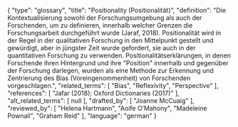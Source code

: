 {
    "type": "glossary",
    "title": "Positionality (Positionalität)",
    "definition": "Die Kontextualisierung sowohl der Forschungsumgebung als auch der Forschenden, um zu definieren, innerhalb welcher Grenzen die Forschungsarbeit durchgeführt wurde (Jaraf, 2018). Positionalität wird in der Regel in der qualitativen Forschung in den Mittelpunkt gestellt und gewürdigt, aber in jüngster Zeit wurde gefordert, sie auch in der quantitativen Forschung zu verwenden. Positionalitätserklärungen, in denen Forschende ihren Hintergrund und ihre \"Position\" innerhalb und gegenüber der Forschung darlegen, wurden als eine Methode zur Erkennung und Zentrierung des Bias (Voreingenommenheit) von Forschenden vorgeschlagen.",
    "related_terms": [
        "Bias",
        "Reflexivity",
        "Perspective"
    ],
    "references": [
        "Jafar (2018); Oxford Dictionaries (2017)"
    ],
    "alt_related_terms": [
        null
    ],
    "drafted_by": [
        "Joanne McCuaig"
    ],
    "reviewed_by": [
        "Helena Hartmann",
        "Aoife O’Mahony",
        "Madeleine Pownall",
        "Graham Reid"
    ],
    "language": "german"
}